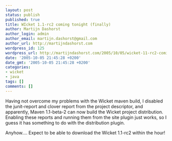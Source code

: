 ```yaml
---
layout: post
status: publish
published: true
title: WIcket 1.1-rc2 coming tonight (finally)
author: Martijn Dashorst
author_login: admin
author_email: martijn.dashorst@gmail.com
author_url: http://martijndashorst.com
wordpress_id: 125
wordpress_url: http://martijndashorst.com/2005/10/05/wicket-11-rc2-coming-tonight-finally/
date: '2005-10-05 21:45:28 +0200'
date_gmt: '2005-10-05 21:45:28 +0200'
categories:
- wicket
- java
tags: []
comments: []
---
```

<p>
Having not overcome my problems with the Wicket maven build, I disabled the junit-report and clover report from the project descriptor, and apparently, Maven 1.1-beta-2 can now build the Wicket project distribution. Enabling these reports and running them from the site plugin just works, so I guess it has something to do with the distribution plugin.</p>
<p>Anyhow.... Expect to be able to download the Wicket 1.1-rc2 within the hour!</p>
